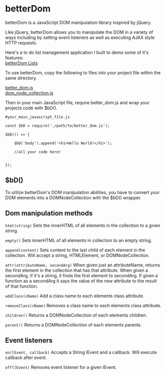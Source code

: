 # betterDom

betterDom is a JavaScript DOM manipulation library inspired by jQuery.

Like jQuery, betterDom allows you to manipulate the DOM in a variety of ways including by setting event listeners as well as executing AJAX style HTTP requests.

Here's a to do list management application I built to demo some of it's features:<br> [betterDom Lists](http://eakman.github.io/betterDom)

To use betterDom, copy the following to files into your project file within the same directory.

[better_dom.js](./lib/better_dom.js)<br>
[dom_node_collection.js](./lib/dom_node_collection.js)

Then in your main JavaScript file, require better_dom.js and wrap your projects code with $bD().

```
#your_main_javascript_file.js

const $bD = require('./path/to/better_dom.js');

$bD(() => {

    $bD('body').append('<h1>Hello World!</h1>');

    //all your code here!


});
```

## $bD()

To utilize betterDom's DOM manipulation abilities, you have to convert your DOM elements into a DOMNodeCollection with the $bD() wrapper.

## Dom manipulation methods

`html(string)`
Sets the innerHTML of all elements in the collection to a given string.

`empty()` Sets innerHTML of all elements in collection to an empty string.

`append(content)` Sets content to the last child of each element in the collection. Will accept a string, HTMLElement, or DOMNodeCollection.

`attr(attributeName, secondArg)` When given just an attributeName, returns the first element in the collection that has that attribute. When given a secondArg, if it's a string, it finds the first element to secondArg. If given a function as a secondArg it says the value of the new attribute to the result of that function.

`addClass(cName)` Add a class name to each elements class attribute.

`removeClass(cName)` Removes a class name to each elements class attribute.

`children()` Returns a DOMNodeCollection of each elements children.

`parent()` Returns a DOMNodeCollection of each elements parents.

## Event listeners

`on(lEvent, callback)` Accepts a String lEvent and a callback. Will execute callback after event.

`off(lEvent)` Removes event listener for a given lEvent.
